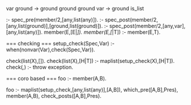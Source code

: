 

var ground -> ground ground
ground var -> ground is_list

:- spec_pre(member/2,[any,list(any)]).
:- spec_post(member/2,[any,list(ground)],[ground,list(ground)]).
:- spec_post(member/2,[any,var],[any,list(any)]).
member(E,[E|_]).
member(E,[_|T]) :-
    member(E,T).

=== checking ===
setup_check(Spec,Var) :-
    when(nonvar(Var),check(Spec,Var)).

check(list(X),[]).
check(list(X),[H|T]) :-
    maplist(setup_check(X),[H|T]).
check(_,_) :-
    throw exception.

=== coro based ===
foo :-
    member(A,B).

foo :-
    maplist(setup_check,[any,list(any)],[A,B]),
    which_pre([A,B],Pres),
    member(A,B),
    check_posts([A,B],Pres).
